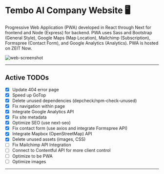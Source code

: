 # Tembo AI Company Website :desktop_computer:

Progressive Web Application (PWA) developed in React through Next for frontend and Node (Express) for backend. PWA uses Sass and Bootstrap (General Style), Google Maps (Map Location), Mailchimp (Subscription), Formspree (Contact Form), and Google Analytics (Analytics). PWA is hosted on ZEIT Now.

![web-screenshot](https://user-images.githubusercontent.com/50670255/73226909-a8dca900-413f-11ea-8669-95ecdb20ac38.png)

---

## Active TODOs

- [x] Update 404 error page
- [x] Speed up GoTop
- [x] Delete unused dependencies (depcheck/npm-check-unused)
- [x] Fix navigation within page
- [x] Integrate Google Analytics API
- [x] Fix site metadata
- [x] Optimize SEO (use next-seo)
- [x] Fix contact form (use axios and integrate Formspree API)
- [x] Integrate Mapbox (OpenStreetMap) API
- [x] Delete unused assets (images, CSS)
- [ ] Fix Mailchimp API Integration
- [ ] Connect to Contentful API for more client control
- [ ] Optimize to be PWA
- [ ] Optimize images

---
